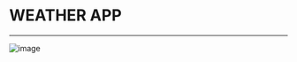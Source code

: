 # **WEATHER APP**

----------------------------------------------------------------------------------------------------------------------

![image](https://github.com/sumansharma6463/SumanSharma_JS3_Lab/assets/127925131/75269762-d69a-44fd-802f-f6446963e290)

